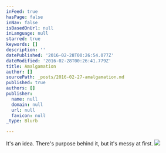 ```yaml
---
inFeed: true
hasPage: false
inNav: false
isBasedOnUrl: null
inLanguage: null
starred: true
keywords: []
description: ''
datePublished: '2016-02-28T00:26:54.077Z'
dateModified: '2016-02-28T00:26:41.779Z'
title: Amalgamation
author: []
sourcePath: _posts/2016-02-27-amalgamation.md
published: true
authors: []
publisher:
  name: null
  domain: null
  url: null
  favicon: null
_type: Blurb

---
```

It's an idea. There's purpose behind it, but it's messy at first.
![](https://the-grid-user-content.s3-us-west-2.amazonaws.com/68e7f042-ff8d-4806-b6e1-7547e9efa1e9.jpg)